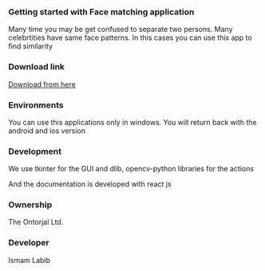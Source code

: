 ### Getting started with Face matching application

Many time you may be get confused to separate two persons. Many celebrtities have same face patterns. In this cases you can use this app to find similarity


### Download link

[Download from here](https://doc-10-2g-docs.googleusercontent.com/docs/securesc/n3aeffe068h06mtqe5m4kehuj5kq1tqv/q7auq4eaaripi3svrj0l6ek5b0vcb0ki/1620313950000/00190167920046638640/00190167920046638640/1cWhZ0v-0BfZ3mkgYGMNF__H7MFbXWIR9?e=download&authuser=0&nonce=c62r3agelv18c&user=00190167920046638640&hash=46er3ehqosu77mlr8dpnnns78n12492u)


### Environments
You can use this applications only in windows. You will return back with the android and ios version



### Development
We use tkinter for the GUI and dlib, opencv-python libraries for the actions

And the documentation is developed with react js


### Ownership
The Ontorjal Ltd.


### Developer
Ismam Labib